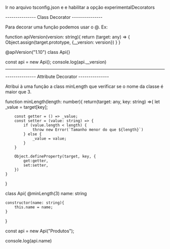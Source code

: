 Ir no arquivo tsconfig.json e e habilitar a opção experimentalDecorators

--------------- Class Decorator ---------------

Para decorar uma função podemos usar o @. Ex:

function apiVersion(version: string){
    return (target: any) => {
        Object.assign(target.prototype, {__version: version})
    }
}

@apiVersion("1.10")
class Api{}

const api = new Api();
console.log(api.__version)

---------------------------------------------

--------------- Attribute Decorator ---------------

Atribui à uma função a class minLength que verificar se o nome da classe é maior que 3.

function minLength(length: number){
    return(target: any, key: string) =>{
        let _value = target[key];

        const getter = () => _value;
        const setter = (value: string) => {
            if (value.length < length) {
                throw new Error(`Tamanho menor do que ${length}`)
            } else {
                _value = value;
            }
        }

        Object.defineProperty(target, key, {
            get:getter,
            set:setter,
        })
    }
}

class Api{
    @minLength(3)
    name: string

    constructor(name: string){
        this.name = name;
    } 
}

const api = new Api("Produtos");

console.log(api.name)